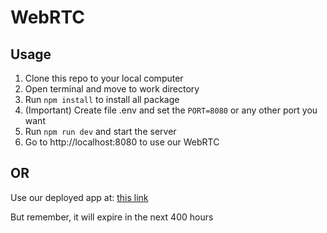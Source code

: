 # WebRTC

## Usage
1. Clone this repo to your local computer
2. Open terminal and move to work directory
3. Run `npm install` to install all package
4. (Important) Create file .env and set the `PORT=8080` or any other port you want
5. Run `npm run dev` and start the server
6. Go to http://localhost:8080 to use our WebRTC

## OR

Use our deployed app at: [this link](webrtc-production-4cbd.up.railway.app)

But remember, it will expire in the next 400 hours
